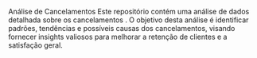 Análise de Cancelamentos
Este repositório contém uma análise de dados detalhada sobre os cancelamentos . O objetivo desta análise é identificar padrões, tendências e possíveis causas dos cancelamentos, visando fornecer insights valiosos para melhorar a retenção de clientes e a satisfação geral.
